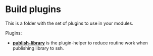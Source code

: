 # Build plugins

This is a folder with the set of plugins to use in your modules.

Plugins:

- **[publish-library](publish-library)** is the plugin-helper to reduce routine work when
  publishing library to ssh.